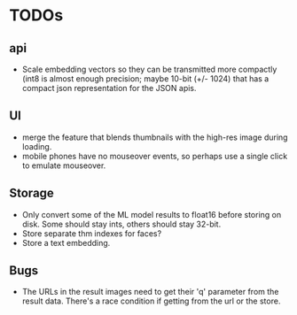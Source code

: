 # TODOs

## api

* Scale embedding vectors so they can be transmitted more compactly (int8 is almost enough precision; maybe 10-bit (+/- 1024) that has a compact json representation for the JSON apis. 

## UI

* merge the feature that blends thumbnails with the high-res image during loading.
* mobile phones have no mouseover events, so perhaps use a single click to emulate mouseover.

## Storage

* Only convert some of the ML model results to float16 before storing on disk.  Some should stay ints, others should stay 32-bit.
* Store separate thm indexes for faces?
* Store a text embedding.

## Bugs

* The URLs in the result images need to get their 'q' parameter from the result data. There's a race condition if getting from the url or the store.
